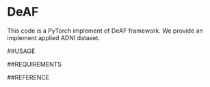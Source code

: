 # DeAF
This code is a PyTorch implement of DeAF framework.
We provide an implement applied ADNI dataset.

##USAGE

##REQUIREMENTS

##REFERENCE
